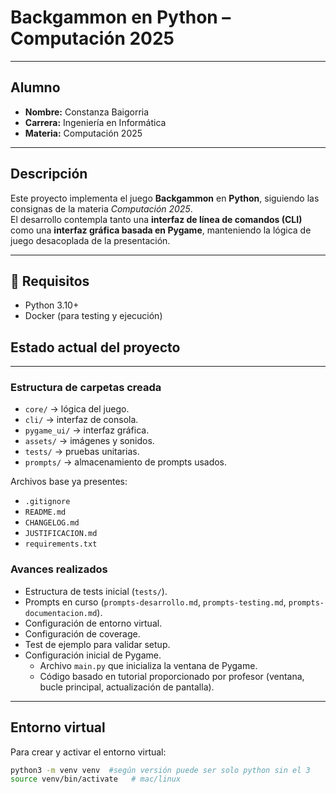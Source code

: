 # Backgammon en Python – Computación 2025 

---

## Alumno
- **Nombre:** Constanza Baigorria 
- **Carrera:** Ingeniería en Informática 
- **Materia:** Computación 2025  

---

## Descripción

Este proyecto implementa el juego **Backgammon** en **Python**, siguiendo las consignas de la materia *Computación 2025*.  
El desarrollo contempla tanto una **interfaz de línea de comandos (CLI)** como una **interfaz gráfica basada en Pygame**, manteniendo la lógica de juego desacoplada de la presentación.  

---
## 📌 Requisitos
- Python 3.10+
- Docker (para testing y ejecución)
## Estado actual del proyecto

---

### Estructura de carpetas creada
- `core/` → lógica del juego.
- `cli/` → interfaz de consola.
- `pygame_ui/` → interfaz gráfica.
- `assets/` → imágenes y sonidos.
- `tests/` → pruebas unitarias.
- `prompts/` → almacenamiento de prompts usados.

Archivos base ya presentes:
- `.gitignore`
- `README.md`
- `CHANGELOG.md`
- `JUSTIFICACION.md`
- `requirements.txt`

### Avances realizados
- Estructura de tests inicial (`tests/`).
- Prompts en curso (`prompts-desarrollo.md`, `prompts-testing.md`, `prompts-documentacion.md`).
- Configuración de entorno virtual.
- Configuración de coverage.
- Test de ejemplo para validar setup.
- Configuración inicial de Pygame.
    - Archivo `main.py` que inicializa la ventana de Pygame.
    - Código basado en tutorial proporcionado por profesor (ventana, bucle principal, actualización de pantalla).
   
---

## Entorno virtual

Para crear y activar el entorno virtual:

```bash
python3 -m venv venv  #según versión puede ser solo python sin el 3
source venv/bin/activate   # mac/linux


